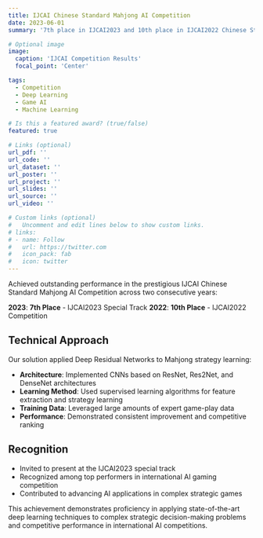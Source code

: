 ```yaml
---
title: IJCAI Chinese Standard Mahjong AI Competition
date: 2023-06-01
summary: '7th place in IJCAI2023 and 10th place in IJCAI2022 Chinese Standard Mahjong AI Competition'

# Optional image
image:
  caption: 'IJCAI Competition Results'
  focal_point: 'Center'

tags:
  - Competition
  - Deep Learning
  - Game AI
  - Machine Learning

# Is this a featured award? (true/false)
featured: true

# Links (optional)
url_pdf: ''
url_code: ''
url_dataset: ''
url_poster: ''
url_project: ''
url_slides: ''
url_source: ''
url_video: ''

# Custom links (optional)
#   Uncomment and edit lines below to show custom links.
# links:
# - name: Follow
#   url: https://twitter.com
#   icon_pack: fab
#   icon: twitter
---
```


Achieved outstanding performance in the prestigious IJCAI Chinese Standard Mahjong AI Competition across two consecutive years:

**2023**: **7th Place** - IJCAI2023 Special Track
**2022**: **10th Place** - IJCAI2022 Competition

## Technical Approach

Our solution applied Deep Residual Networks to Mahjong strategy learning:

- **Architecture**: Implemented CNNs based on ResNet, Res2Net, and DenseNet architectures
- **Learning Method**: Used supervised learning algorithms for feature extraction and strategy learning
- **Training Data**: Leveraged large amounts of expert game-play data
- **Performance**: Demonstrated consistent improvement and competitive ranking

## Recognition

- Invited to present at the IJCAI2023 special track
- Recognized among top performers in international AI gaming competition
- Contributed to advancing AI applications in complex strategic games

This achievement demonstrates proficiency in applying state-of-the-art deep learning techniques to complex strategic decision-making problems and competitive performance in international AI competitions.